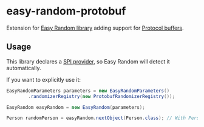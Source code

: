 # easy-random-protobuf
Extension for [Easy Random library](https://github.com/j-easy/easy-random) adding support for [Protocol buffers](https://developers.google.com/protocol-buffers).

## Usage

This library declares a [SPI provider](https://github.com/j-easy/easy-random/wiki/Grouping-Randomizers), so Easy Random will detect it automatically.

If you want to explicitly use it:

```java
EasyRandomParameters parameters = new EasyRandomParameters()
        .randomizerRegistry(new ProtobufRandomizerRegistry());

EasyRandom easyRandom = new EasyRandom(parameters);

Person randomPerson = easyRandom.nextObject(Person.class); // With Person being a generated class from a .proto file
```
